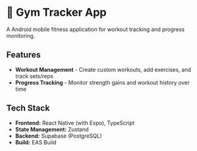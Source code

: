 # 💪 Gym Tracker App

A Android mobile fitness application for workout tracking and progress monitoring.

## Features

- **Workout Management** - Create custom workouts, add exercises, and track sets/reps
- **Progress Tracking** - Monitor strength gains and workout history over time

## Tech Stack

- **Frontend:** React Native (with Expo), TypeScript
- **State Management:** Zustand
- **Backend:** Supabase (PostgreSQL)
- **Build:** EAS Build
